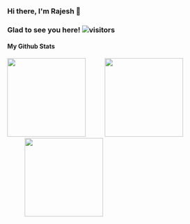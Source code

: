 <!--START_SECTION:waka-->
<!--END_SECTION:waka-->
### Hi there, I'm Rajesh 👋

### Glad to see you here! ![visitors](https://visitor-badge.glitch.me/badge?page_id=${raj-rathod}.${468134123})
#### My Github Stats 
<div>
  <img height="180em" src="https://github-readme-stats.vercel.app/api?username=raj-rathod&show_icons=true&hide_border=true&&count_private=true&include_all_commits=true&theme=tokyonight" />
<img height="180em" style="margin-left:40px;" src="https://github-readme-stats.vercel.app/api/top-langs/?username=raj-rathod&layout=compact&theme=tokyonight&hide_border=true"/>
</div>
<img height="180em" style="margin-left:40px;" src="https://github-readme-stats.vercel.app/api/wakatime?username=raj-rathod&layout=compact&theme=tokyonight&hide_border=true"/>
